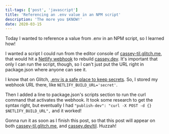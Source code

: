 ```yaml
---
til-tags: ['post', 'javascript']
title: 'Referencing an .env value in an NPM script'
description: 'The more you $KNOW!'
date: 2020-03-15
---
```


Today I wanted to reference a value from .env in an NPM script, so I learned how!

I wanted a script I could run from the editor console of [cassey-til.glitch.me](https://cassey-til.glitch.me), that would hit a [Netlify webhook](https://docs.netlify.com/configure-builds/build-hooks/) to rebuild [cassey.dev](https://cassey.dev). It's important that only I can run the script, though, so I can't just put the URL right in package.json where anyone can see it. 

I know that on Glitch, [.env is a safe place to keep secrets](https://glitch.com/help/env/). So, I stored my webhook URL there, like `NETLIFY_BUILD_URL='secret'`. 

Then I added a line to package.json's scripts section to run the curl command that activates the webhook. It took some research to get the syntax right, but eventually I had `"publish-dev": "curl -X POST -d {} $NETLIFY_BUILD_URL",` and it worked!

Gonna run it as soon as I finish this post, so that this post will appear on both [cassey-til.glitch.me](https://cassey-til.glitch.me), and [cassey.dev/til](https://cassey.dev/til). Huzzah! 